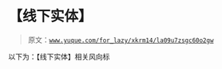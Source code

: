 # 【线下实体】

> 原文：[`www.yuque.com/for_lazy/xkrm14/la09u7zsgc60o2gw`](https://www.yuque.com/for_lazy/xkrm14/la09u7zsgc60o2gw)

以下为：【线下实体】相关风向标

